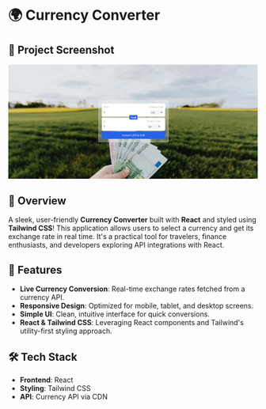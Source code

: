 # 🌍 Currency Converter

## 📸 Project Screenshot

![Screenshot of Currency Converter](./src/assets/screenshot.JPG)

## 📝 Overview

A sleek, user-friendly **Currency Converter** built with **React** and styled using **Tailwind CSS**! This application allows users to select a currency and get its exchange rate in real time. It's a practical tool for travelers, finance enthusiasts, and developers exploring API integrations with React.

## 🚀 Features

- **Live Currency Conversion**: Real-time exchange rates fetched from a currency API.
- **Responsive Design**: Optimized for mobile, tablet, and desktop screens.
- **Simple UI**: Clean, intuitive interface for quick conversions.
- **React & Tailwind CSS**: Leveraging React components and Tailwind's utility-first styling approach.

## 🛠️ Tech Stack

- **Frontend**: React
- **Styling**: Tailwind CSS
- **API**: Currency API via CDN
